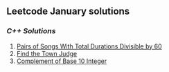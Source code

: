 ## Leetcode January solutions

### <em> C++ Solutions </em>
1. [Pairs of Songs With Total Durations Divisible by 60](/January2022/C++/Pairs_of_Songs_With_Total_Durations_Divisible_by_60.cpp)
2. [Find the Town Judge](/January2022/C++/Find_the_Town_Judge.cpp)
3. [Complement of Base 10 Integer](/January2022/C++/Complement_of_Base_10_Integer.cpp)
